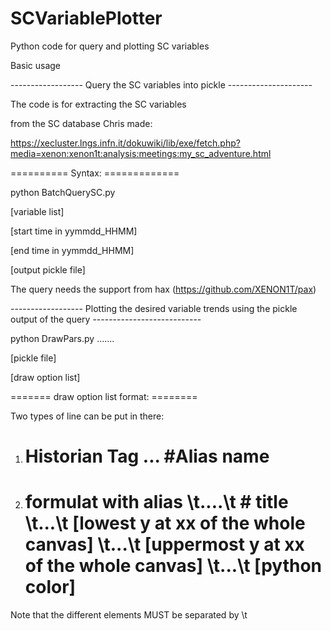 # SCVariablePlotter
Python code for query and plotting SC variables

Basic usage

------------------ Query the SC variables into pickle ---------------------

The code is for extracting the SC variables

from the SC database Chris made:

https://xecluster.lngs.infn.it/dokuwiki/lib/exe/fetch.php?media=xenon:xenon1t:analysis:meetings:my_sc_adventure.html

========== Syntax: =============

python BatchQuerySC.py 

[variable list]

[start time in yymmdd_HHMM]

[end time in yymmdd_HHMM]

[output pickle file]



The query needs the support from hax (https://github.com/XENON1T/pax)

------------------ Plotting the desired variable trends using the pickle output of the query ---------------------------

python DrawPars.py .......

[pickle file]

[draw option list]

======= draw option list format: ========

 Two types of line can be put in there:
 
1) # Historian Tag 	...	 #Alias name

2) # formulat with alias \t....\t # title \t...\t [lowest y at xx of the whole canvas] \t...\t [uppermost y at xx of the whole canvas] \t...\t [python color]

Note that the different elements MUST be separated by \t

